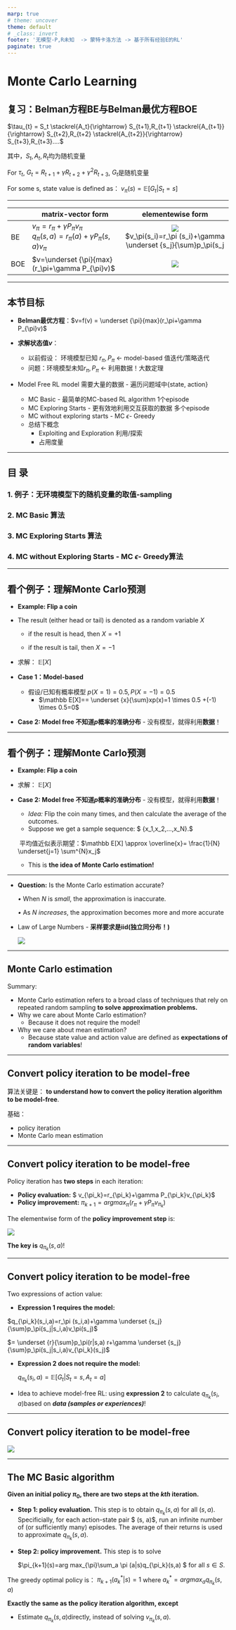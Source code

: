 ```yaml
---
marp: true
# theme: uncover
theme: default
# _class: invert
footer: '无模型-P,R未知  -> 蒙特卡洛方法 -> 基于所有经验E的RL'
paginate: true
---
```



# Monte Carlo Learning

## 复习：Belman方程BE与Belman最优方程BOE

 $\tau_{t} = S_t \stackrel{A_t}{\rightarrow} S_{t+1},R_{t+1} \stackrel{A_{t+1}}{\rightarrow} S_{t+2},R_{t+2} \stackrel{A_{t+2}}{\rightarrow} S_{t+3},R_{t+3}....$

其中，$S_t,{A_t},R_{t}$均为随机变量

For $\tau_{t}$, $G_t=R_{t+1}+\gamma R_{t+2}+ {\gamma}^2 R_{t+3}$, $G_t$是随机变量

For some s, state value is defined as： $v_\pi(s)=\mathbb E[{G_t|S_t=s}]$

---
|      | matrix-vector form                                           |                      elementewise form                       |
| ---- | ------------------------------------------------------------ | :----------------------------------------------------------: |
| BE   | $v_\pi=r_\pi +\gamma P_\pi v_\pi$<br />$q_\pi(s,a)=r_\pi(a)+\gamma P_\pi(s,a) v_\pi$ | ![](.\images\BE_1.png)<br/> $v_\pi(s_i)=r_\pi (s_i)+\gamma \underset {s_j}{\sum}p_\pi(s_j|s_i)v_\pi(s_j)$<br />$q_\pi(s_i,a)=r_\pi (s_i,a)+\gamma \underset {s_j}{\sum}p_\pi(s_j|s_i,a)v_\pi(s_j) $<br />= $\underset {r}{\sum}p_\pi(r|s,a) r+\gamma \underset {s_j}{\sum}p_\pi(s_j|s_i,a)v_\pi(s_j)$ |
| BOE  | $v=\underset {\pi}{max}(r_\pi+\gamma P_{\pi}v)$              |                    ![](.\images\BOE1.png)                    |



---

## 本节目标

* **Belman最优方程**：$v=f(v) = \underset {\pi}{max}(r_\pi+\gamma P_{\pi}v)$
* **求解状态值$v$**：
  * 以前假设： 环境模型已知 $r_\pi,P_\pi$  $\leftarrow$ model-based 值迭代/策略迭代
  * 问题：环境模型未知$r_\pi,P_\pi$    $\leftarrow$  利用数据！大数定理

* Model Free RL model  需要大量的数据 - 遍历问题域中{state, action}  
  * MC  Basic   - 最简单的MC-based RL algorithm   1个episode
  * MC  Exploring Starts - 更有效地利用交互获取的数据  多个episode
  * MC without exploring starts - MC $\epsilon$- Greedy
  * 总结下概念
    * Exploiting and Exploration 利用/探索
    *  占用度量


---
## 目 录
### 1. 例子：无环境模型下的随机变量的取值-sampling
### 2. MC Basic 算法
### 3. MC Exploring Starts 算法
### 4. MC without Exploring Starts - MC $\epsilon$- Greedy算法

---

## 看个例子：理解Monte Carlo预测
-  **Example: Flip a coin**

  - The result (either head or tail) is denoted as a random variable *X*

    - if the result is head, then $X = +1$

    - if the result is tail, then  $X = -1$

  - 求解： $\mathbb E[X]$

- **Case 1：Model-based**

  - 假设/已知有概率模型 $p(X=1)=0.5,P(X=-1)=0.5$
    - $\mathbb E[X]== \underset {x}{\sum}xp(x)=1 \times 0.5 +(-1) \times 0.5=0$

- **Case 2: Model free 不知道$p$概率的准确分布**  - 没有模型，就得利用**数据**！


---

## 看个例子：理解Monte Carlo预测

-  **Example: Flip a coin**

  - 求解： $\mathbb E[X]$

- **Case 2: Model free 不知道$p$概率的准确分布**  - 没有模型，就得利用**数据**！

  - *Idea:* Flip the coin many times, and then calculate the average of the outcomes.
  - Suppose we get a sample sequence: $ {x_1,x_2,...,x_N}.$

  ​              平均值近似表示期望：$\mathbb E[X]  \approx \overline{x}= \frac{1}{N} \underset{j=1} \sum^{N}x_j$

  - This is **the idea of Monte Carlo estimation!**




---

- **Question:** Is the Monte Carlo estimation accurate?

  *•* When *N* is *small*, the approximation is inaccurate.

  *•* As *N* *increases*, the approximation becomes more and more accurate

- Law of Large Numbers - **采样要求是iid(独立同分布！)**

  ![](.\images\MC1.png)

---

## Monte Carlo estimation

Summary:
- Monte Carlo estimation refers to a broad class of techniques that rely on repeated random sampling **to solve approximation problems.**
- Why we care about Monte Carlo estimation?  
  - Because it does not require the model!
- Why we care about mean estimation? 
  - Because state value and action value are  defined as **expectations of random variables**!
---

##  Convert policy iteration  to be model-free

算法关键是：  **to understand how to convert the policy iteration algorithm to be model-free**.

基础：

- policy iteration
- Monte Carlo mean estimation

---
##  Convert policy iteration  to be model-free


Policy iteration has **two steps** in each iteration:

- **Policy evaluation:** $ v_{\pi_k}=r_{\pi_k}+\gamma P_{\pi_k}v_{\pi_k}$
- **Policy improvement:** $\pi_{k+1}=argmax_\pi(r_\pi+\gamma P_\pi v_{\pi_k})$

The elementwise form of the **policy improvement step** is:

![](.\images\elementwisePI.png)

**The key is** $q_{\pi_k} (s, a)!$

---

##  Convert policy iteration  to be model-free

Two expressions of action value:

-  **Expression 1 requires the model:**

  $q_{\pi_k}(s_i,a)=r_\pi (s_i,a)+\gamma \underset {s_j}{\sum}p_\pi(s_j|s_i,a)v_\pi(s_j)$

  $= \underset {r}{\sum}p_\pi(r|s,a) r+\gamma \underset {s_j}{\sum}p_\pi(s_j|s_i,a)v_{\pi_k}(s_j)$

- **Expression 2 does not require the model:**

  $q_{\pi_k}(s_i,a)=\mathbb E[G_t|S_t=s,A_t=a]$

- Idea to achieve model-free RL: using **expression 2** to calculate   $q_{\pi_k}(s_i,a)$based on ***data (samples or experiences)***!

---
##  Convert policy iteration  to be model-free

![](.\images\14.png)

---

## The MC Basic algorithm

**Given an initial policy $\pi_0$, there are two steps at the $kth$ iteration.**

- **Step 1: policy evaluation.** This step is to obtain $q_{\pi_k}(s,a)$ for all $(s, a)$. Specificially, for each action-state pair $ (s, a)$, run an infinite number of (or sufficiently many) episodes. The average of their returns is used to approximate $q_{\pi_k}(s,a)$.
- **Step 2: policy improvement.** This step is to solve

   $\pi_{k+1}(s)=arg max_{\pi}\sum_a \pi (a|s)q_{\pi_k}(s,a) $  for all $s \in S$. 

The greedy optimal policy is： $\pi_{k+1}(a^*_k|s)=1$ where $a^*_k=argmax_a q_{\pi_k}(s,a)$

**Exactly the same as the policy iteration algorithm, except**

- Estimate $q_{\pi_k}(s,a)$directly, instead of solving $v_{\pi_k}(s,a)$.

